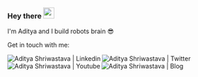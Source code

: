 ### Hey there <img src="https://media.giphy.com/media/hvRJCLFzcasrR4ia7z/giphy.gif" width="25px">

I'm Aditya and I build robots brain :sunglasses:

Get in touch with me:

<a href="https://www.linkedin.com/in/adish-ai/">
  <img align="left" alt="Aditya Shriwastava | Linkedin" src="https://img.shields.io/badge/LinkedIn-0077B5?style=for-the-badge&logo=linkedin&logoColor=white" />
</a>

<a href="https://twitter.com/AdityaS04570638">
  <img align="left" alt="Aditya Shriwastava | Twitter" src="https://img.shields.io/badge/Twitter-1DA1F2?style=for-the-badge&logo=twitter&logoColor=white" />
</a>


<a href="https://www.youtube.com/@adish-ai">
  <img align="left" alt="Aditya Shriwastava | Youtube" src="https://img.shields.io/badge/YouTube-FF0000?style=for-the-badge&logo=youtube&logoColor=white" />
</a>

<a href="https://adityash.in/">
  <img align="left" alt="Aditya Shriwastava | Blog" src="https://img.shields.io/badge/Jekyll-CC0000?style=for-the-badge&logo=Jekyll&logoColor=white" />
</a>
